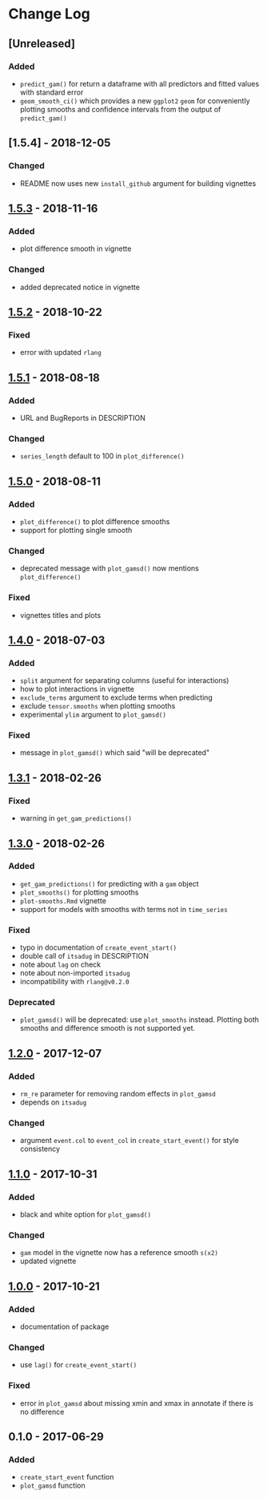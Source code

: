 # Change Log

## [Unreleased]
### Added
- `predict_gam()` for return a dataframe with all predictors and fitted values with standard error
- `geom_smooth_ci()` which provides a new `ggplot2` `geom` for conveniently plotting smooths and confidence intervals from the output of `predict_gam()`

## [1.5.4] - 2018-12-05
### Changed
- README now uses new `install_github` argument for building vignettes

## [1.5.3] - 2018-11-16
### Added
- plot difference smooth in vignette

### Changed
- added deprecated notice in vignette

## [1.5.2] - 2018-10-22
### Fixed
- error with updated `rlang` 

## [1.5.1] - 2018-08-18
### Added
- URL and BugReports in DESCRIPTION

### Changed
- `series_length` default to 100 in `plot_difference()`

## [1.5.0] - 2018-08-11
### Added
- `plot_difference()` to plot difference smooths
- support for plotting single smooth

### Changed
- deprecated message with `plot_gamsd()` now mentions `plot_difference()`

### Fixed
- vignettes titles and plots

## [1.4.0] - 2018-07-03
### Added
- `split` argument for separating columns (useful for interactions)
- how to plot interactions in vignette
- `exclude_terms` argument to exclude terms when predicting
- exclude `tensor.smooths` when plotting smooths
- experimental `ylim` argument to `plot_gamsd()`

### Fixed
- message in `plot_gamsd()` which said "will be deprecated"

## [1.3.1] - 2018-02-26
### Fixed
- warning in `get_gam_predictions()`

## [1.3.0] - 2018-02-26
### Added
- `get_gam_predictions()` for predicting with a `gam` object
- `plot_smooths()` for plotting smooths
- `plot-smooths.Rmd` vignette
- support for models with smooths with terms not in `time_series`

### Fixed
- typo in documentation of `create_event_start()`
- double call of `itsadug` in DESCRIPTION
- note about `lag` on check
- note about non-imported `itsadug`
- incompatibility with `rlang@v0.2.0`

### Deprecated
- `plot_gamsd()` will be deprecated: use `plot_smooths` instead. Plotting both smooths and difference smooth is not supported yet.

## [1.2.0] - 2017-12-07
### Added
- `rm_re` parameter for removing random effects in `plot_gamsd`
- depends on `itsadug`

### Changed
- argument `event.col` to `event_col` in `create_start_event()` for style consistency

## [1.1.0] - 2017-10-31
### Added
- black and white option for `plot_gamsd()`

### Changed
- `gam` model in the vignette now has a reference smooth `s(x2)`
- updated vignette

## [1.0.0] - 2017-10-21
### Added
- documentation of package

### Changed
- use `lag()` for `create_event_start()`

### Fixed
- error in `plot_gamsd` about missing xmin and xmax in annotate if there is no difference

## 0.1.0 - 2017-06-29
### Added
- `create_start_event` function
- `plot_gamsd` function

[1.5.3]: https://github.com/stefanocoretta/tidymv/compare/v1.5.2...v1.5.3
[1.5.2]: https://github.com/stefanocoretta/tidymv/compare/v1.5.1...v1.5.2
[1.5.1]: https://github.com/stefanocoretta/tidymv/compare/v1.5.0...v1.5.1
[1.5.0]: https://github.com/stefanocoretta/tidymv/compare/v1.4.0...v1.5.0
[1.4.0]: https://github.com/stefanocoretta/tidymv/compare/v1.3.1...v1.4.0
[1.3.1]: https://github.com/stefanocoretta/tidymv/compare/v1.3.0...v1.3.1
[1.3.0]: https://github.com/stefanocoretta/tidymv/compare/v1.2.0...v1.3.0
[1.2.0]: https://github.com/stefanocoretta/tidymv/compare/v1.1.0...v1.2.0
[1.1.0]: https://github.com/stefanocoretta/tidymv/compare/v1.0.0...v1.1.0
[1.0.0]: https://github.com/stefanocoretta/tidymv/compare/v0.1.0...v1.0.0
